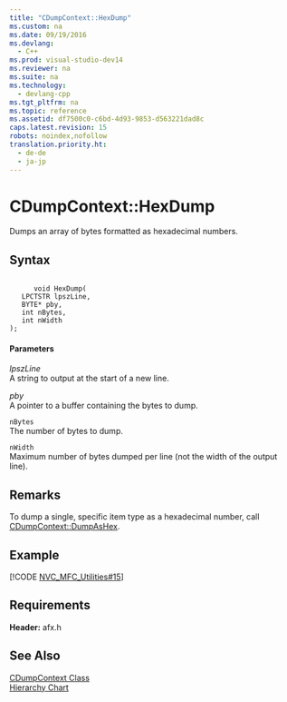 ```yaml
---
title: "CDumpContext::HexDump"
ms.custom: na
ms.date: 09/19/2016
ms.devlang: 
  - C++
ms.prod: visual-studio-dev14
ms.reviewer: na
ms.suite: na
ms.technology: 
  - devlang-cpp
ms.tgt_pltfrm: na
ms.topic: reference
ms.assetid: df7500c0-c6bd-4d93-9853-d563221dad8c
caps.latest.revision: 15
robots: noindex,nofollow
translation.priority.ht: 
  - de-de
  - ja-jp
---
```

# CDumpContext::HexDump
Dumps an array of bytes formatted as hexadecimal numbers.  
  
## Syntax  
  
```  
  
      void HexDump(  
   LPCTSTR lpszLine,  
   BYTE* pby,  
   int nBytes,  
   int nWidth   
);  
```  
  
#### Parameters  
 *lpszLine*  
 A string to output at the start of a new line.  
  
 *pby*  
 A pointer to a buffer containing the bytes to dump.  
  
 `nBytes`  
 The number of bytes to dump.  
  
 `nWidth`  
 Maximum number of bytes dumped per line (not the width of the output line).  
  
## Remarks  
 To dump a single, specific item type as a hexadecimal number, call [CDumpContext::DumpAsHex](../vs140/CDumpContext--DumpAsHex.md).  
  
## Example  
 [!CODE [NVC_MFC_Utilities#15](../CodeSnippet/VS_Snippets_Cpp/NVC_MFC_Utilities#15)]  
  
## Requirements  
 **Header:** afx.h  
  
## See Also  
 [CDumpContext Class](../vs140/CDumpContext-Class.md)   
 [Hierarchy Chart](../vs140/Hierarchy-Chart.md)